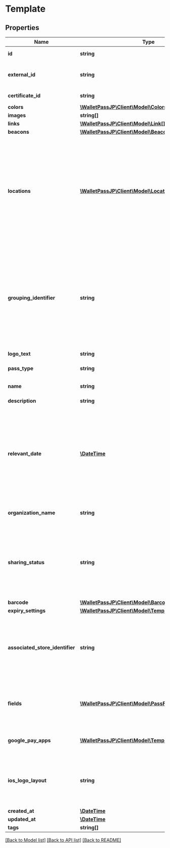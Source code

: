 # Template

## Properties
Name | Type | Description | Notes
------------ | ------------- | ------------- | -------------
**id** | **string** | System ID. Read only. | [optional] 
**external_id** | **string** | The custom/external ID you want to use. Cannot be changed after creation. | [optional] 
**certificate_id** | **string** | Certificate used to sign Apple passes. | [optional] 
**colors** | [**\WalletPassJP\Client\Model\Colors**](Colors.md) |  | [optional] 
**images** | **string[]** | Array of Asset IDs | [optional] 
**links** | [**\WalletPassJP\Client\Model\Link[]**](Link.md) |  | [optional] 
**beacons** | [**\WalletPassJP\Client\Model\Beacon[]**](Beacon.md) |  | [optional] 
**locations** | [**\WalletPassJP\Client\Model\Location[]**](Location.md) | An array of valid coordinates. latitude and longitude must contain valid values. relevant_text is the push notification that is shown on lockscreen. You can also specify an altitude and the max_distance which defines the number of meters around the coordinate where the notification will be shown. | [optional] 
**grouping_identifier** | **string** | For event tickets and boarding passes used to group related passes; otherwise not allowed. Identifier. If a grouping identifier is specified, passes with the same type, pass identifier and grouping identifier are displayed in a group. Otherwise, passes are grouped by type and pass identifier. | [optional] 
**logo_text** | **string** |  | [optional] 
**pass_type** | **string** |  | [optional] [default to 'generic']
**name** | **string** | Used to identify a Template | [optional] 
**description** | **string** | Brief description of the template. | [optional] 
**relevant_date** | [**\DateTime**](\DateTime.md) | Recommended for event tickets and boarding passes; otherwise optional. Date and time when the pass becomes relevant. For example, the start time of a movie.  The value must be a complete date with hours and minutes, and may optionally include seconds. | [optional] 
**organization_name** | **string** | This is the name of the company or organisation issuing the pass. | [optional] 
**sharing_status** | **string** | Determines whether a pass supports sharing across users, devices or both. iOS interprets this as a boolean setting: &#x60;oneUserOneDevice&#x60; prohibits sharing; all other values allow sharing. | [optional] [default to 'multipleHolders']
**barcode** | [**\WalletPassJP\Client\Model\BarcodeSettings**](BarcodeSettings.md) |  | [optional] 
**expiry_settings** | [**\WalletPassJP\Client\Model\TemplateExpirySettings**](TemplateExpirySettings.md) |  | [optional] 
**associated_store_identifier** | **string** | iTunes Store item identifier for the associated app.  If the app is not installed, the link opens the App Store and shows the app. If the app is already installed, the link launches the app. | [optional] 
**fields** | [**\WalletPassJP\Client\Model\PassField[]**](PassField.md) | This allows you to configure individual data field that is rendered on the customer UI (data collection page and the pass). | [optional] 
**google_pay_apps** | [**\WalletPassJP\Client\Model\TemplateGooglePayApps[]**](TemplateGooglePayApps.md) | Settings to render an app on the head of a pass. Apps can be Android, iOS or Web | [optional] 
**ios_logo_layout** | **string** | Apple pass logo settings. - &#x60;none&#x60; - will omit logo from a pass - &#x60;separate&#x60; - will use separate Asset &#x60;apple_logo&#x60; - &#x60;unset&#x60; - use default logo Asset | [optional] [default to 'unset']
**created_at** | [**\DateTime**](\DateTime.md) |  | [optional] 
**updated_at** | [**\DateTime**](\DateTime.md) |  | [optional] 
**tags** | **string[]** | List of attached tags | [optional] 

[[Back to Model list]](../../README.md#documentation-for-models) [[Back to API list]](../../README.md#documentation-for-api-endpoints) [[Back to README]](../../README.md)

